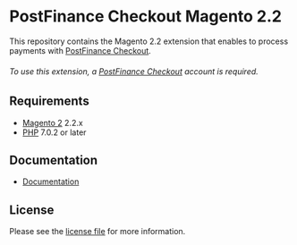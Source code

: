 # PostFinance Checkout Magento 2.2
This repository contains the Magento 2.2 extension that enables to process payments with [PostFinance Checkout](https://www.postfinance.ch/).

###### To use this extension, a [PostFinance Checkout](https://www.postfinance.ch/) account is required.

## Requirements

* [Magento 2](https://magento.com/) 2.2.x
* [PHP](http://php.net/) 7.0.2 or later

## Documentation

* [Documentation](https://plugin-documentation.postfinance-checkout.ch/pfpayments/magento-2.2/1.0.27/docs/en/documentation.html)

## License

Please see the [license file](https://github.com/pfpayments/magento-2.2/blob/1.0.27/LICENSE) for more information.